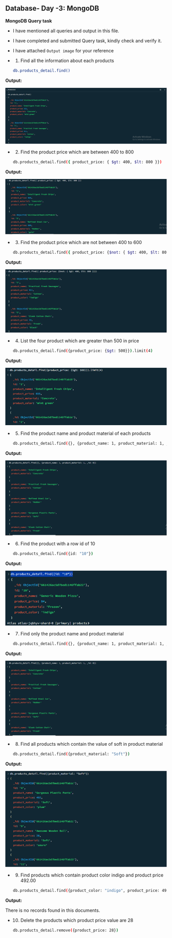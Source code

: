 ## Database- Day -3: MongoDB   

**MongoDB Query task**   

 - I have mentioned all queries and output in this file.

 - I have completed and submitted Query task, kindly check and verify it.   

 - I have attached `Output image` for your reference  

  - 1. Find all the information about each products

    ``` bash
    db.products_detail.find()
    ```
**Output:**

 ![output image](Output/1.PNG)

 - 2. Find the product price which are between 400 to 800

    ``` bash
    db.products_detail.find({ product_price: { $gt: 400, $lt: 800 }})
    ```
**Output:**

 ![output image](Output/2.PNG)

 - 3. Find the product price which are not between 400 to 600

    ``` bash
    db.products_detail.find({ product_price: {$not: { $gt: 400, $lt: 800 }}})
    ```
**Output:**

 ![output image](Output/3.PNG)

  - 4. List the four product which are greater than 500 in price 

    ``` bash
    db.products_detail.find({product_price: {$gt: 500}}).limit(4)
    ```
**Output:**

 ![output image](Output/4.PNG)

  - 5. Find the product name and product material of each products

    ``` bash
    db.products_detail.find({}, {product_name: 1, product_material: 1, _id: 0})
    ```
**Output:**

 ![output image](Output/5.PNG)

 - 6. Find the product with a row id of 10

    ``` bash
    db.products_detail.find({id: "10"})
    ```
**Output:**

 ![output image](Output/6.PNG)

 - 7. Find only the product name and product material

    ``` bash
    db.products_detail.find({}, {product_name: 1, product_material: 1, _id: 0})
    ```
**Output:**

 ![output image](Output/7.PNG)

 - 8. Find all products which contain the value of soft in product material 

    ``` bash
    db.products_detail.find({product_material: "Soft"})
    ```
**Output:**

 ![output image](Output/8.PNG)

 - 9. Find products which contain product color indigo  and product price 492.00

    ``` bash
    db.products_detail.find({product_color: "indigo", product_price: 492})
    ```
**Output:**

 There is no records found in this documents.

 - 10. Delete the products which product price value are 28

    ``` bash
    db.products_detail.remove({product_price: 28})
    ```
